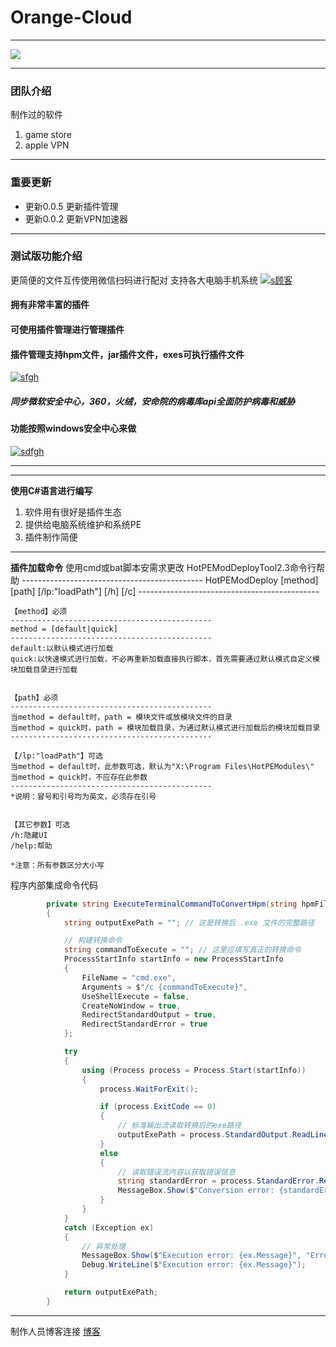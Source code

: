 # Orange-Cloud

------------

[![](https://objects.githubusercontent.com/github-production-release-asset-2e65be/795114600/c6dfe29c-4845-4bc3-87f3-6c017ee95e65?X-Amz-Algorithm=AWS4-HMAC-SHA256&X-Amz-Credential=AKIAVCODYLSA53PQK4ZA%2F20240508%2Fus-east-1%2Fs3%2Faws4_request&X-Amz-Date=20240508T153136Z&X-Amz-Expires=300&X-Amz-Signature=1687bc5930f22d4af37b3d1bdfc188835d713f7f89b258316380e10964a9d170&X-Amz-SignedHeaders=host&actor_id=145169114&key_id=0&repo_id=795114600&response-content-disposition=attachment%3B%20filename%3Dd505b28bb92a4547be40f3de1fb44d09.png.tplv-6bxrjdptv7-image.png&response-content-type=application%2Foctet-stream)](https://objects.githubusercontent.com/github-production-release-asset-2e65be/795114600/c6dfe29c-4845-4bc3-87f3-6c017ee95e65?X-Amz-Algorithm=AWS4-HMAC-SHA256&X-Amz-Credential=AKIAVCODYLSA53PQK4ZA%2F20240508%2Fus-east-1%2Fs3%2Faws4_request&X-Amz-Date=20240508T153136Z&X-Amz-Expires=300&X-Amz-Signature=1687bc5930f22d4af37b3d1bdfc188835d713f7f89b258316380e10964a9d170&X-Amz-SignedHeaders=host&actor_id=145169114&key_id=0&repo_id=795114600&response-content-disposition=attachment%3B%20filename%3Dd505b28bb92a4547be40f3de1fb44d09.png.tplv-6bxrjdptv7-image.png&response-content-type=application%2Foctet-stream)


------------
### 团队介绍

制作过的软件
1. game store
2. apple VPN




------------
### 重要更新
- 更新0.0.5
更新插件管理
- 更新0.0.2
更新VPN加速器

------------

### 测试版功能介绍
更简便的文件互传使用微信扫码进行配对
支持各大电脑手机系统
[![s顾客](https://objects.githubusercontent.com/github-production-release-asset-2e65be/795114600/eba40997-0be4-442f-81b2-ed969eac7c76?X-Amz-Algorithm=AWS4-HMAC-SHA256&X-Amz-Credential=AKIAVCODYLSA53PQK4ZA%2F20240508%2Fus-east-1%2Fs3%2Faws4_request&X-Amz-Date=20240508T154723Z&X-Amz-Expires=300&X-Amz-Signature=2fcf54541617bc670ed5c2831b65496055225cb205a5aed61ff6f3baa38f76d1&X-Amz-SignedHeaders=host&actor_id=145169114&key_id=0&repo_id=795114600&response-content-disposition=attachment%3B%20filename%3D2024-05-08.234524.png&response-content-type=application%2Foctet-stream "s顾客")](https://objects.githubusercontent.com/github-production-release-asset-2e65be/795114600/eba40997-0be4-442f-81b2-ed969eac7c76?X-Amz-Algorithm=AWS4-HMAC-SHA256&X-Amz-Credential=AKIAVCODYLSA53PQK4ZA%2F20240508%2Fus-east-1%2Fs3%2Faws4_request&X-Amz-Date=20240508T154723Z&X-Amz-Expires=300&X-Amz-Signature=2fcf54541617bc670ed5c2831b65496055225cb205a5aed61ff6f3baa38f76d1&X-Amz-SignedHeaders=host&actor_id=145169114&key_id=0&repo_id=795114600&response-content-disposition=attachment%3B%20filename%3D2024-05-08.234524.png&response-content-type=application%2Foctet-stream "s顾客")

#### 拥有非常丰富的插件
#### 可使用插件管理进行管理插件
#### 插件管理支持hpm文件，jar插件文件，exes可执行插件文件
[![sfgh](https://objects.githubusercontent.com/github-production-release-asset-2e65be/795114600/14d58c90-e4b0-455d-933d-83ac0e1dde33?X-Amz-Algorithm=AWS4-HMAC-SHA256&X-Amz-Credential=AKIAVCODYLSA53PQK4ZA%2F20240508%2Fus-east-1%2Fs3%2Faws4_request&X-Amz-Date=20240508T155016Z&X-Amz-Expires=300&X-Amz-Signature=1bfa262ada49e6c22cf1cdd00c253a63c0dee77fef00fb9e1df6965075002847&X-Amz-SignedHeaders=host&actor_id=145169114&key_id=0&repo_id=795114600&response-content-disposition=attachment%3B%20filename%3D2024-05-08.234949.png&response-content-type=application%2Foctet-stream "sfgh")](https://objects.githubusercontent.com/github-production-release-asset-2e65be/795114600/14d58c90-e4b0-455d-933d-83ac0e1dde33?X-Amz-Algorithm=AWS4-HMAC-SHA256&X-Amz-Credential=AKIAVCODYLSA53PQK4ZA%2F20240508%2Fus-east-1%2Fs3%2Faws4_request&X-Amz-Date=20240508T155016Z&X-Amz-Expires=300&X-Amz-Signature=1bfa262ada49e6c22cf1cdd00c253a63c0dee77fef00fb9e1df6965075002847&X-Amz-SignedHeaders=host&actor_id=145169114&key_id=0&repo_id=795114600&response-content-disposition=attachment%3B%20filename%3D2024-05-08.234949.png&response-content-type=application%2Foctet-stream "sfgh")
##### 同步微软安全中心，360，火绒，安命院的病毒库api全面防护病毒和威胁
#### 功能按照windows安全中心来做

[![sdfgh](https://objects.githubusercontent.com/github-production-release-asset-2e65be/795114600/7500e66f-790b-45b8-8fc1-63c6390e35cd?X-Amz-Algorithm=AWS4-HMAC-SHA256&X-Amz-Credential=AKIAVCODYLSA53PQK4ZA%2F20240508%2Fus-east-1%2Fs3%2Faws4_request&X-Amz-Date=20240508T155407Z&X-Amz-Expires=300&X-Amz-Signature=00451774e9f39dd252ebbb5bd7f92c5e988b38fe5d7b0bcb68c4bba338b2b1ac&X-Amz-SignedHeaders=host&actor_id=145169114&key_id=0&repo_id=795114600&response-content-disposition=attachment%3B%20filename%3D2024-05-08.235237.png&response-content-type=application%2Foctet-stream "sdfgh")](https://objects.githubusercontent.com/github-production-release-asset-2e65be/795114600/7500e66f-790b-45b8-8fc1-63c6390e35cd?X-Amz-Algorithm=AWS4-HMAC-SHA256&X-Amz-Credential=AKIAVCODYLSA53PQK4ZA%2F20240508%2Fus-east-1%2Fs3%2Faws4_request&X-Amz-Date=20240508T155407Z&X-Amz-Expires=300&X-Amz-Signature=00451774e9f39dd252ebbb5bd7f92c5e988b38fe5d7b0bcb68c4bba338b2b1ac&X-Amz-SignedHeaders=host&actor_id=145169114&key_id=0&repo_id=795114600&response-content-disposition=attachment%3B%20filename%3D2024-05-08.235237.png&response-content-type=application%2Foctet-stream "sdfgh")

------------




------------



**使用C#语言进行编写**
1. 软件用有很好是插件生态
2. 提供给电脑系统维护和系统PE
3. 插件制作简便

------------

**插件加载命令**
使用cmd或bat脚本安需求更改
    HotPEModDeployTool2.3命令行帮助
    ---------------------------------------------
    HotPEModDeploy [method] [path] [/lp:"loadPath"] [/h] [/c]
    ---------------------------------------------
    
    【method】必须
    ---------------------------------------------
    method = [default|quick]
    ---------------------------------------------
    default:以默认模式进行加载
    quick:以快速模式进行加载，不必再重新加载直接执行脚本，首先需要通过默认模式自定义模块加载目录进行加载
    
    
    【path】必须
    ---------------------------------------------
    当method = default时，path = 模块文件或放模块文件的目录
    当method = quick时，path = 模块加载目录，为通过默认模式进行加载后的模块加载目录
    ---------------------------------------------
    
    【/lp:"loadPath"】可选
    当method = default时，此参数可选，默认为"X:\Program Files\HotPEModules\"
    当method = quick时，不应存在此参数
    ---------------------------------------------
    *说明：冒号和引号均为英文，必须存在引号
    
    
    【其它参数】可选
    /h:隐藏UI
    /help:帮助
    
    *注意：所有参数区分大小写

程序内部集成命令代码
```csharp
        private string ExecuteTerminalCommandToConvertHpm(string hpmFilePath)
        {
            string outputExePath = ""; // 这是转换后 .exe 文件的完整路径

            // 构建转换命令
            string commandToExecute = ""; // 这里应填写真正的转换命令
            ProcessStartInfo startInfo = new ProcessStartInfo
            {
                FileName = "cmd.exe",
                Arguments = $"/c {commandToExecute}",
                UseShellExecute = false,
                CreateNoWindow = true,
                RedirectStandardOutput = true,
                RedirectStandardError = true
            };

            try
            {
                using (Process process = Process.Start(startInfo))
                {
                    process.WaitForExit();

                    if (process.ExitCode == 0)
                    {
                        // 标准输出流读取转换后的exe路径
                        outputExePath = process.StandardOutput.ReadLine();
                    }
                    else
                    {
                        // 读取错误流内容以获取错误信息
                        string standardError = process.StandardError.ReadToEnd();
                        MessageBox.Show($"Conversion error: {standardError}", "Error", MessageBoxButton.OK, MessageBoxImage.Error);
                    }
                }
            }
            catch (Exception ex)
            {
                // 异常处理
                MessageBox.Show($"Execution error: {ex.Message}", "Error", MessageBoxButton.OK, MessageBoxImage.Error);
                Debug.WriteLine($"Execution error: {ex.Message}");
            }

            return outputExePath;
        }
```

------------


制作人员博客连接
[博客](aaajnt.github.io "博客")


